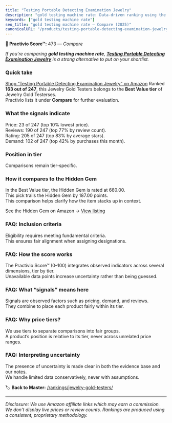 ```yaml
---
title: "Testing Portable Detecting Examination Jewelry"
description: "gold testing machine rate: Data-driven ranking using the Practivio Score™. Positioned by quality, value, demand, findability, momentum."
keywords: ["gold testing machine rate"]
seo_title: "gold testing machine rate — Compare (2025)"
canonicalURL: "/products/testing-portable-detecting-examination-jewelry-B0D9MFP64V/"
---
```


**🛒 Practivio Score™:** 473 — _Compare_


*If you're comparing **gold testing machine rate**, **[Testing Portable Detecting Examination Jewelry](https://www.amazon.com/dp/B0D9MFP64V?tag=practivio-20)** is a strong alternative to put on your shortlist.*
### Quick take
[Shop “Testing Portable Detecting Examination Jewelry” on Amazon](https://www.amazon.com/dp/B0D9MFP64V?tag=practivio-20)
Ranked **163 out of 247**, this Jewelry Gold Testers belongs to the **Best Value tier** of Jewelry Gold Testerses.  
Practivio lists it under **Compare** for further evaluation.

### What the signals indicate
Price: 23 of 247 (top 10% lowest price).  
Reviews: 190 of 247 (top 77% by review count).  
Rating: 205 of 247 (top 83% by average stars).  
Demand: 102 of 247 (top 42% by purchases this month).

### Position in tier
Comparisons remain tier-specific.

### How it compares to the Hidden Gem
In the Best Value tier, the Hidden Gem is rated at 660.00.  
This pick trails the Hidden Gem by 187.00 points.  
This comparison helps clarify how the item stacks up in context.  

See the Hidden Gem on Amazon → [View listing](https://www.amazon.com/dp/B0CHKLZ7PJ?tag=practivio-20)

### FAQ: Inclusion criteria
Eligibility requires meeting fundamental criteria.  
This ensures fair alignment when assigning designations.

### FAQ: How the score works
The Practivio Score™ (0–100) integrates observed indicators across several dimensions, tier by tier.  
Unavailable data points increase uncertainty rather than being guessed.

### FAQ: What “signals” means here
Signals are observed factors such as pricing, demand, and reviews.  
They combine to place each product fairly within its tier.

### FAQ: Why price tiers?
We use tiers to separate comparisons into fair groups.  
A product’s position is relative to its tier, never across unrelated price ranges.

### FAQ: Interpreting uncertainty
The presence of uncertainty is made clear in both the evidence base and our notes.  
We handle limited data conservatively, never with assumptions.

<!-- Missing template for Compare/CompareWithinPriceClass -->


🏷️ **Back to Master:** [/rankings/jewelry-gold-testers/](/rankings/jewelry-gold-testers/)

---
_Disclosure: We use Amazon affiliate links which may earn a commission. We don’t display live prices or review counts. Rankings are produced using a consistent, proprietary methodology._
